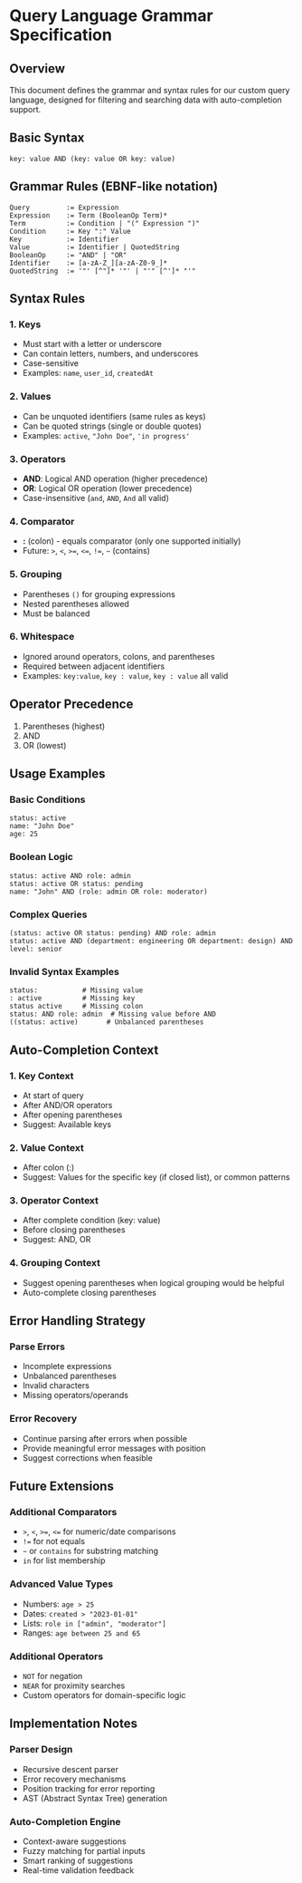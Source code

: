 # Query Language Grammar Specification

## Overview

This document defines the grammar and syntax rules for our custom query language, designed for filtering and searching data with auto-completion support.

## Basic Syntax

```
key: value AND (key: value OR key: value)
```

## Grammar Rules (EBNF-like notation)

```
Query         := Expression
Expression    := Term (BooleanOp Term)*
Term          := Condition | "(" Expression ")"
Condition     := Key ":" Value
Key           := Identifier
Value         := Identifier | QuotedString
BooleanOp     := "AND" | "OR"
Identifier    := [a-zA-Z_][a-zA-Z0-9_]*
QuotedString  := '"' [^"]* '"' | "'" [^']* "'"
```

## Syntax Rules

### 1. Keys

- Must start with a letter or underscore
- Can contain letters, numbers, and underscores
- Case-sensitive
- Examples: `name`, `user_id`, `createdAt`

### 2. Values

- Can be unquoted identifiers (same rules as keys)
- Can be quoted strings (single or double quotes)
- Examples: `active`, `"John Doe"`, `'in progress'`

### 3. Operators

- **AND**: Logical AND operation (higher precedence)
- **OR**: Logical OR operation (lower precedence)
- Case-insensitive (`and`, `AND`, `And` all valid)

### 4. Comparator

- **:** (colon) - equals comparator (only one supported initially)
- Future: `>`, `<`, `>=`, `<=`, `!=`, `~` (contains)

### 5. Grouping

- Parentheses `()` for grouping expressions
- Nested parentheses allowed
- Must be balanced

### 6. Whitespace

- Ignored around operators, colons, and parentheses
- Required between adjacent identifiers
- Examples: `key:value`, `key : value`, `key : value` all valid

## Operator Precedence

1. Parentheses (highest)
2. AND
3. OR (lowest)

## Usage Examples

### Basic Conditions

```
status: active
name: "John Doe"
age: 25
```

### Boolean Logic

```
status: active AND role: admin
status: active OR status: pending
name: "John" AND (role: admin OR role: moderator)
```

### Complex Queries

```
(status: active OR status: pending) AND role: admin
status: active AND (department: engineering OR department: design) AND level: senior
```

### Invalid Syntax Examples

```
status:           # Missing value
: active          # Missing key
status active     # Missing colon
status: AND role: admin  # Missing value before AND
((status: active)       # Unbalanced parentheses
```

## Auto-Completion Context

### 1. Key Context

- At start of query
- After AND/OR operators
- After opening parentheses
- Suggest: Available keys

### 2. Value Context

- After colon (:)
- Suggest: Values for the specific key (if closed list), or common patterns

### 3. Operator Context

- After complete condition (key: value)
- Before closing parentheses
- Suggest: AND, OR

### 4. Grouping Context

- Suggest opening parentheses when logical grouping would be helpful
- Auto-complete closing parentheses

## Error Handling Strategy

### Parse Errors

- Incomplete expressions
- Unbalanced parentheses
- Invalid characters
- Missing operators/operands

### Error Recovery

- Continue parsing after errors when possible
- Provide meaningful error messages with position
- Suggest corrections when feasible

## Future Extensions

### Additional Comparators

- `>`, `<`, `>=`, `<=` for numeric/date comparisons
- `!=` for not equals
- `~` or `contains` for substring matching
- `in` for list membership

### Advanced Value Types

- Numbers: `age > 25`
- Dates: `created > "2023-01-01"`
- Lists: `role in ["admin", "moderator"]`
- Ranges: `age between 25 and 65`

### Additional Operators

- `NOT` for negation
- `NEAR` for proximity searches
- Custom operators for domain-specific logic

## Implementation Notes

### Parser Design

- Recursive descent parser
- Error recovery mechanisms
- Position tracking for error reporting
- AST (Abstract Syntax Tree) generation

### Auto-Completion Engine

- Context-aware suggestions
- Fuzzy matching for partial inputs
- Smart ranking of suggestions
- Real-time validation feedback
